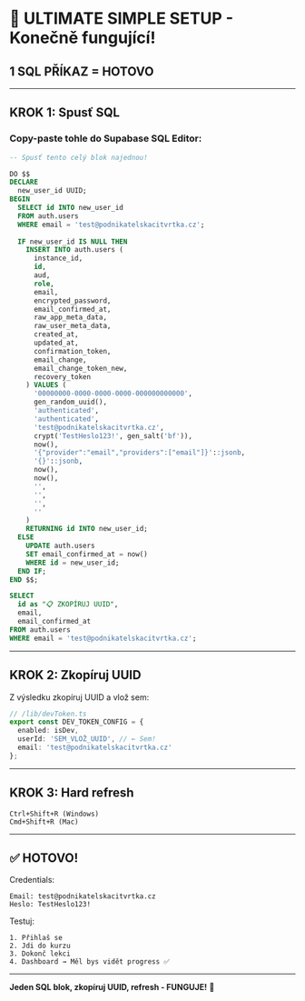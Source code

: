 # 🎯 ULTIMATE SIMPLE SETUP - Konečně fungující!

## **1 SQL PŘÍKAZ = HOTOVO**

---

## **KROK 1: Spusť SQL**

### **Copy-paste tohle do Supabase SQL Editor:**

```sql
-- Spusť tento celý blok najednou!

DO $$ 
DECLARE
  new_user_id UUID;
BEGIN
  SELECT id INTO new_user_id
  FROM auth.users
  WHERE email = 'test@podnikatelskacitvrtka.cz';
  
  IF new_user_id IS NULL THEN
    INSERT INTO auth.users (
      instance_id,
      id,
      aud,
      role,
      email,
      encrypted_password,
      email_confirmed_at,
      raw_app_meta_data,
      raw_user_meta_data,
      created_at,
      updated_at,
      confirmation_token,
      email_change,
      email_change_token_new,
      recovery_token
    ) VALUES (
      '00000000-0000-0000-0000-000000000000',
      gen_random_uuid(),
      'authenticated',
      'authenticated',
      'test@podnikatelskacitvrtka.cz',
      crypt('TestHeslo123!', gen_salt('bf')),
      now(),
      '{"provider":"email","providers":["email"]}'::jsonb,
      '{}'::jsonb,
      now(),
      now(),
      '',
      '',
      '',
      ''
    )
    RETURNING id INTO new_user_id;
  ELSE
    UPDATE auth.users 
    SET email_confirmed_at = now()
    WHERE id = new_user_id;
  END IF;
END $$;

SELECT 
  id as "📋 ZKOPÍRUJ UUID",
  email,
  email_confirmed_at
FROM auth.users 
WHERE email = 'test@podnikatelskacitvrtka.cz';
```

---

## **KROK 2: Zkopíruj UUID**

Z výsledku zkopíruj UUID a vlož sem:

```typescript
// /lib/devToken.ts
export const DEV_TOKEN_CONFIG = {
  enabled: isDev,
  userId: 'SEM_VLOŽ_UUID', // ← Sem!
  email: 'test@podnikatelskacitvrtka.cz'
};
```

---

## **KROK 3: Hard refresh**

```
Ctrl+Shift+R (Windows)
Cmd+Shift+R (Mac)
```

---

## **✅ HOTOVO!**

Credentials:
```
Email: test@podnikatelskacitvrtka.cz
Heslo: TestHeslo123!
```

Testuj:
```
1. Přihlaš se
2. Jdi do kurzu
3. Dokonč lekci
4. Dashboard → Měl bys vidět progress ✅
```

---

**Jeden SQL blok, zkopíruj UUID, refresh - FUNGUJE!** 🚀
